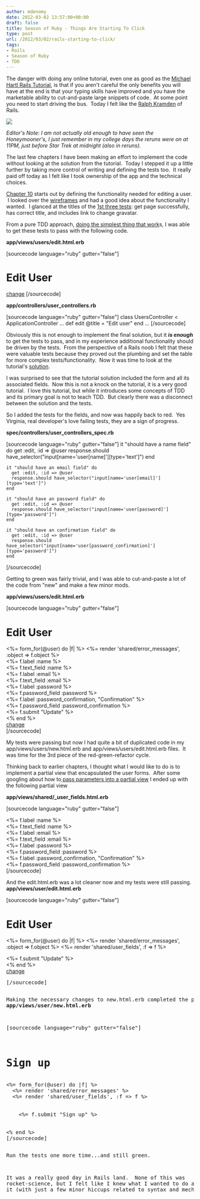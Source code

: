 ```yaml
---
author: mdenomy
date: 2012-03-02 13:57:00+00:00
draft: false
title: Season of Ruby - Things Are Starting To Click
type: post
url: /2012/03/02/rails-starting-to-click/
tags:
- Rails
- Season of Ruby
- TDD
---
```


The danger with doing any online tutorial, even one as good as the [Michael Hartl Rails Tutorial](http://ruby.railstutorial.org/ruby-on-rails-tutorial-book), is that if you aren't careful the only benefits you will have at the end is that your typing skills have improved and you have the marketable ability to cut-and-paste large snippets of code.  At some point you need to start driving the bus.  Today I felt like the [Ralph Kramden](http://en.wikipedia.org/wiki/The_Honeymooners#Ralph_Kramden) of Rails.

[![](http://mdenomy.files.wordpress.com/2012/03/honeymooners2.jpg?w=300)
](http://mdenomy.files.wordpress.com/2012/03/honeymooners2.jpg)

_Editor's Note: I am not actually old enough to have seen the Honeymooner's, I just remember in my college days the reruns were on at 11PM, just before Star Trek at midnight (also in reruns)._

The last few chapters I have been making an effort to implement the code without looking at the solution from the tutorial.  Today I stepped it up a little further by taking more control of writing and defining the tests too.  It really paid off today as I felt like I took ownership of the app and the technical choices.

[Chapter 10](http://ruby.railstutorial.org/chapters/updating-showing-and-deleting-users#top) starts out by defining the functionality needed for editing a user.  I looked over the [wireframes](http://ruby.railstutorial.org/chapters/updating-showing-and-deleting-users#sec:edit_form) and had a good idea about the functionality I wanted.  I glanced at the titles of the [1st three tests](http://ruby.railstutorial.org/chapters/updating-showing-and-deleting-users#code:user_edit_specs): get page successfully, has correct title, and includes link to change gravatar.

From a pure TDD approach, [doing the simplest thing that work](http://c2.com/xp/DoTheSimplestThingThatCouldPossiblyWork.html)s, I was able to get these tests to pass with the following code.

**app/views/users/edit.html.erb**

[sourcecode language="ruby" gutter="false"]
<h1>Edit User</h1>
<a href="http://gravatar.com/emails">change</a>
[/sourcecode]


**app/controllers/user_controllers.rb**


[sourcecode language="ruby" gutter="false"]
 class UsersController < ApplicationController
    ...
    def edit
      @title = "Edit user"
    end
    ...
[/sourcecode]

Obviously this is not enough to implement the final solution, but it _**is enough**_ to get the tests to pass, and in my experience additional functionality should be driven by the tests.  From the perspective of a Rails noob I felt that these were valuable tests because they proved out the plumbing and set the table for more complex tests/functionality.  Now it was time to look at the tutorial's [solution](http://ruby.railstutorial.org/chapters/updating-showing-and-deleting-users#code:initial_edit_action).

I was surprised to see that the tutorial solution included the form and all its associated fields.  Now this is not a knock on the tutorial, it is a very good tutorial.  I love this tutorial, but while it introduces some concepts of TDD and its primary goal is not to teach TDD.  But clearly there was a disconnect between the solution and the tests.

So I added the tests for the fields, and now was happily back to red.  Yes Virginia, real developer's love failing tests, they are a sign of progress.

**spec/controllers/user_controllers_spec.rb**

[sourcecode language="ruby" gutter="false"]
   it "should have a name field" do
      get :edit, :id => @user
      response.should have_selector("input[name='user[name]'][type='text']")
    end

    it "should have an email field" do
      get :edit, :id => @user
      response.should have_selector("input[name='user[email]'][type='text']")
    end

    it "should have an password field" do
      get :edit, :id => @user
      response.should have_selector("input[name='user[password]'][type='password']")
    end

    it "should have an confirmation field" do
      get :edit, :id => @user
      response.should have_selector("input[name='user[password_confirmation]'][type='password']")
    end
[/sourcecode]

Getting to green was fairly trivial, and I was able to cut-and-paste a lot of the code from "new" and make a few minor mods.

**app/views/users/edit.html.erb**

[sourcecode language="ruby" gutter="false"]
<h1>Edit User</h1>
<%= form_for(@user) do |f| %>
  <%= render 'shared/error_messages', :object => f.object %>
  <div>
    <%= f.label :name %><br />
    <%= f.text_field :name %>
  </div>
  <div>
    <%= f.label :email %><br />
    <%= f.text_field :email %>
  </div>
  <div>
    <%= f.label :password %><br />
    <%= f.password_field :password %>
  </div>
  <div>
    <%= f.label :password_confirmation, "Confirmation" %><br />
    <%= f.password_field :password_confirmation %>
  </div>
<div>
  <%= f.submit "Update" %>
</div>
<% end %>
<div>
  <a href="http://gravatar.com/emails">change</a>
</div>
[/sourcecode]

My tests were passing but now I had quite a bit of duplicated code in my app/views/users/new.html.erb and app/views/users/edit.html.erb files.  It was time for the 3rd piece of the red-green-refactor cycle.

Thinking back to earlier chapters, I thought what I would like to do is to implement a partial view that encapsulated the user forms.  After some googling about how to[ pass parameters into a partial view](http://stackoverflow.com/questions/6672454/passing-parameters-to-partial-view) I ended up with the following partial view

**app/views/shared/_user_fields.html.erb**

[sourcecode language="ruby" gutter="false"]
<div class="field">
  <%= f.label :name %><br />
  <%= f.text_field :name %>
</div>
<div class="field">
 <%= f.label :email %><br />
 <%= f.text_field :email %>
</div>
<div class="field">
 <%= f.label :password %><br />
 <%= f.password_field :password %>
</div>
<div class="field">
 <%= f.label :password_confirmation, "Confirmation" %><br />
 <%= f.password_field :password_confirmation %>
</div>
[/sourcecode]

And the edit.html.erb was a lot cleaner now and my tests were still passing.
**app/views/user/edit.html.erb**

[sourcecode language="ruby" gutter="false"]
<h1>Edit User</h1>

<%= form_for(@user) do |f| %>
 <%= render 'shared/error_messages', :object => f.object %>
 <%= render 'shared/user_fields', :f => f %>
 <div class="actions">
 <%= f.submit "Update" %>
 </div>
<% end %>

<div>
 <a href="http://gravatar.com/emails">change</a>
</div>
<pre>
[/sourcecode]

Making the necessary changes to new.html.erb completed the process.
**app/views/user/new.html.erb**

[sourcecode language="ruby" gutter="false"]
<h1>Sign up</h1>
<%= form_for(@user) do |f| %>
  <%= render 'shared/error_messages' %>
  <%= render 'shared/user_fields', :f => f %>
  <div class="actions">
    <%= f.submit "Sign up" %>
  </div>
<% end %>
[/sourcecode]

Run the tests one more time...and still green.

It was a really good day in Rails land.  None of this was rocket-science, but I felt like I knew what I wanted to do and how to do it (with just a few minor hiccups related to syntax and mechanics).
